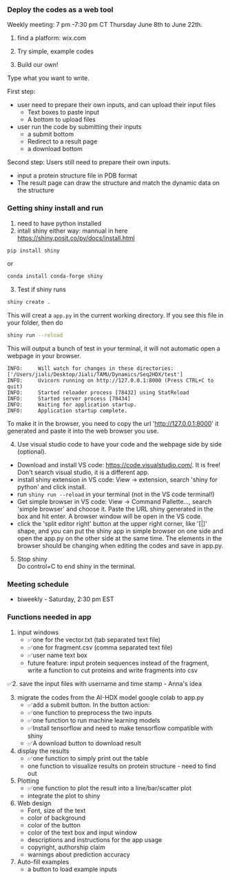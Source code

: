 ### Deploy the codes as a web tool
Weekly meeting: 7 pm -7:30 pm CT Thursday June 8th to June 22th.

1. find a platform: wix.com


2. Try simple, example codes
3. Build our own!         

Type what you want to write. 

First step:
* user need to prepare their own inputs, and can upload their input files
  * Text boxes to paste input
  * A bottom to upload files 
* user run the code by submitting their inputs
  * a submit bottom
  * Redirect to a result page
  * a download bottom

Second step:
Users still need to prepare their own inputs.          
* input a protein structure file in PDB format
* The result page can draw the structure and match the dynamic data on the structure


### Getting shiny install and run
1. need to have python installed
2. intall shiny either way: mannual in here https://shiny.posit.co/py/docs/install.html
```bash
pip install shiny
```
or 
```bash
conda install conda-forge shiny
```
3. Test if shiny runs
```bash
shiny create .
```
This will creat a `app.py` in the current working directory. If you see this file in your folder, then do
```bash
shiny run --reload
```
This will output a bunch of test in your terminal, it will not automatic open a webpage in your browser.
```basth
INFO:     Will watch for changes in these directories: ['/Users/jiali/Desktop/Jiali/TAMU/Dynamics/Seq2HDX/test']
INFO:     Uvicorn running on http://127.0.0.1:8000 (Press CTRL+C to quit)
INFO:     Started reloader process [78432] using StatReload
INFO:     Started server process [78434]
INFO:     Waiting for application startup.
INFO:     Application startup complete.
```
To make it in the browser, you need to copy the url 'http://127.0.0.1:8000' it generated and paste it into the web browser you use.

4. Use visual studio code to have your code and the webpage side by side (optional).
- Download and install VS code: https://code.visualstudio.com/. It is free! Don't search visual studio, it is a different app.
- install shiny extension in VS code: View -> extension, search 'shiny for python' and click install.
- run `shiny run --reload` in your terminal (not in the VS code terminal!)
- Get simple browser in VS code: View -> Command Pallette..., search 'simple browser' and choose it. Paste the URL shiny generated in the box and hit enter. A browser window will be open in the VS code.
- click the 'split editor right' button at the upper right corner, like '[|]' shape, and you can put the shiny app in simple browser on one side and open the app.py on the other side at the same time. The elements in the browser should be changing when editing the codes and save in app.py. 

5. Stop shiny       
Do control+C to end shiny in the terminal.

### Meeting schedule
* biweekly - Saturday, 2:30 pm EST

### Functions needed in app
1. input windows
   - :white_check_mark:one for the vector.txt (tab separated text file)
   - :white_check_mark:one for fragment.csv (comma separated text file)
   - :white_check_mark:user name text box
   - future feature: input protein sequences instead of the fragment, write a function to cut proteins and write fragments into csv

:white_check_mark:2. save the input files with username and time stamp - Anna's idea

3. migrate the codes from the AI-HDX model google colab to app.py
   - :white_check_mark:add a submit button. In the button action:
   - :white_check_mark:one function to preprocess the two inputs
   - :white_check_mark:one function to run machine learning models
   - :white_check_mark:Install tensorflow and need to make tensorflow compatible with shiny
   - :white_check_mark:A download button to download result
5. display the results
   - :white_check_mark:one function to simply print out the table
   - one function to visualize results on protein structure - need to find out
6. Plotting
   - :white_check_mark:one function to plot the result into a line/bar/scatter plot
   - integrate the plot to shiny
7. Web design
   - Font, size of the text
   - color of background
   - color of the button
   - color of the text box and input window
   - descriptions and instructions for the app usage
   - copyright, authorship claim
   - warnings about prediction accuracy
8. Auto-fill examples
   - a button to load example inputs
 
